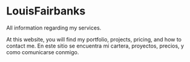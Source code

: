 # LouisFairbanks
All information regarding my services.

At this website, you will find my portfolio, projects, pricing, and how to contact me.
En este sitio se encuentra mi cartera, proyectos, precios, y como comunicarse conmigo.
